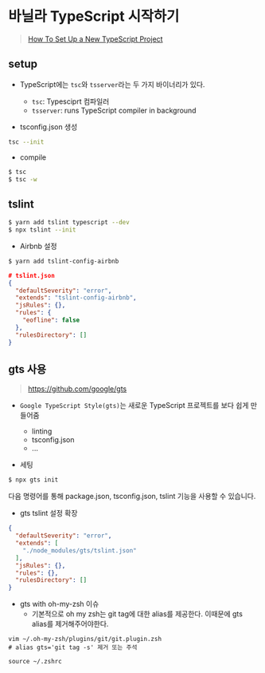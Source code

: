 # 바닐라 TypeScript 시작하기 
> [How To Set Up a New TypeScript Project](https://www.digitalocean.com/community/tutorials/typescript-new-project)

## setup

- TypeScript에는 `tsc`와 `tsserver`라는 두 가지 바이너리가 있다.
  - `tsc`: Typesciprt 컴파일러
  - `tsserver`: runs TypeScript compiler in background

- tsconfig.json 생성
```bash
tsc --init
```

- compile
```bash
$ tsc 
$ tsc -w
```

## tslint

```bash
$ yarn add tslint typescript --dev
$ npx tslint --init
```

- Airbnb 설정
```bash
$ yarn add tslint-config-airbnb  
```

```json
# tslint.json
{
  "defaultSeverity": "error",
  "extends": "tslint-config-airbnb",
  "jsRules": {},
  "rules": {
    "eofline": false
  },
  "rulesDirectory": []
}
```

## gts 사용
> https://github.com/google/gts

- `Google TypeScript Style(gts)`는 새로운 TypeScript 프로젝트를 보다 쉽게 만들어줌
  - linting
  - tsconfig.json
  - ...


- 세팅
```bash
$ npx gts init
```

다음 명령어를 통해 package.json, tsconfig.json, tslint 기능을 사용할 수 있습니다.

- gts tslint 설정 확장
```json
{
  "defaultSeverity": "error",
  "extends": [
    "./node_modules/gts/tslint.json"
  ],
  "jsRules": {},
  "rules": {},
  "rulesDirectory": []
}
```

- gts with oh-my-zsh 이슈
  - 기본적으로 oh my zsh는 git tag에 대한 alias를 제공한다. 이때문에 gts alias를 제거해주어야한다.

```
vim ~/.oh-my-zsh/plugins/git/git.plugin.zsh      
# alias gts='git tag -s' 제거 또는 주석

source ~/.zshrc
```